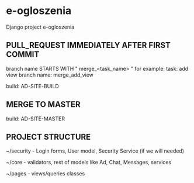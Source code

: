 # e-ogloszenia 
Django project e-ogloszenia

## PULL_REQUEST IMMEDIATELY AFTER FIRST COMMIT
branch name STARTS WITH " merge_<task_name> " for example:
task: add view
branch name: merge_add_view

build: AD-SITE-BUILD

## MERGE TO MASTER

build: AD-SITE-MASTER


## PROJECT STRUCTURE

~/security - Login forms, User model, Security Service (if we will needed)

~/core - validators, rest of models like Ad, Chat, Messages, services

~/pages - views/queries classes
